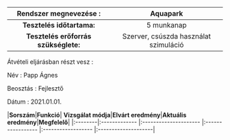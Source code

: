 | Rendszer megnevezése :| Aquapark |
| :---:   |  :----: |
|**Tesztelés időtartama:**|5 munkanap|
|**Tesztelés erőforrás szükséglete:**| Szerver, csúszda használat szimuláció|

Átvételi eljárásban részt vesz :

Név : Papp Ágnes

Beosztás : Fejlesztő

Dátum : 2021.01.01.

|**Sorszám**|**Funkció**|
**Vizsgálat 
módja**|**Elvárt
eredmény**|**Aktuális
eredmény**|**Megfelelő**|
|:--------|:-------------
|:---------------------
|:-----------------
|:------------------
|:--------------------|

